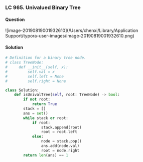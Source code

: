 ### LC 965. Univalued Binary Tree

#### Question

![image-20190819001932610](/Users/chenxi/Library/Application Support/typora-user-images/image-20190819001932610.png)



#### Solution

```python
# Definition for a binary tree node.
# class TreeNode:
#     def __init__(self, x):
#         self.val = x
#         self.left = None
#         self.right = None

class Solution:
    def isUnivalTree(self, root: TreeNode) -> bool:
        if not root:
            return True
        stack = []
        ans = set()
        while stack or root:
            if root:
                stack.append(root)
                root = root.left
            else:
                node = stack.pop()
                ans.add(node.val)
                root = node.right
        return len(ans) == 1
```

